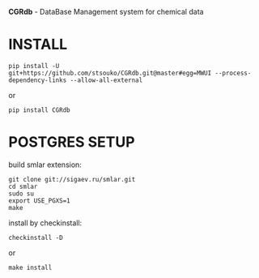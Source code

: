 **CGRdb** - DataBase Management system for chemical data

INSTALL
=======

    pip install -U git+https://github.com/stsouko/CGRdb.git@master#egg=MWUI --process-dependency-links --allow-all-external

or

    pip install CGRdb

POSTGRES SETUP
==============
build smlar extension:

    git clone git://sigaev.ru/smlar.git
    cd smlar
    sudo su
    export USE_PGXS=1
    make

install by checkinstall:

    checkinstall -D
    
or

    make install
